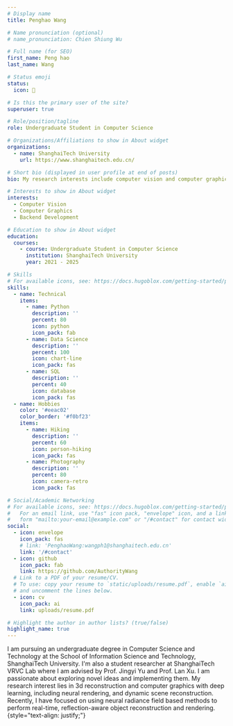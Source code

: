 ```yaml
---
# Display name
title: Penghao Wang

# Name pronunciation (optional)
# name_pronunciation: Chien Shiung Wu

# Full name (for SEO)
first_name: Peng hao
last_name: Wang

# Status emoji
status:
  icon: 🐉

# Is this the primary user of the site?
superuser: true

# Role/position/tagline
role: Undergraduate Student in Computer Science

# Organizations/Affiliations to show in About widget
organizations:
  - name: ShanghaiTech University
    url: https://www.shanghaitech.edu.cn/

# Short bio (displayed in user profile at end of posts)
bio: My research interests include computer vision and computer graphics.

# Interests to show in About widget
interests:
  - Computer Vision
  - Computer Graphics
  - Backend Development

# Education to show in About widget
education:
  courses:
    - course: Undergraduate Student in Computer Science
      institution: ShanghaiTech University
      year: 2021 - 2025

# Skills
# For available icons, see: https://docs.hugoblox.com/getting-started/page-builder/#icons
skills:
  - name: Technical
    items:
      - name: Python
        description: ''
        percent: 80
        icon: python
        icon_pack: fab
      - name: Data Science
        description: ''
        percent: 100
        icon: chart-line
        icon_pack: fas
      - name: SQL
        description: ''
        percent: 40
        icon: database
        icon_pack: fas
  - name: Hobbies 
    color: '#eeac02'
    color_border: '#f0bf23'
    items:
      - name: Hiking
        description: ''
        percent: 60
        icon: person-hiking
        icon_pack: fas
      - name: Photography
        description: ''
        percent: 80
        icon: camera-retro
        icon_pack: fas

# Social/Academic Networking
# For available icons, see: https://docs.hugoblox.com/getting-started/page-builder/#icons
#   For an email link, use "fas" icon pack, "envelope" icon, and a link in the
#   form "mailto:your-email@example.com" or "/#contact" for contact widget.
social:
  - icon: envelope
    icon_pack: fas
    # link: 'PenghaoWang:wangph1@shanghaitech.edu.cn'
    link: '/#contact'
  - icon: github
    icon_pack: fab
    link: https://github.com/AuthorityWang
  # Link to a PDF of your resume/CV.
  # To use: copy your resume to `static/uploads/resume.pdf`, enable `ai` icons in `params.yaml`,
  # and uncomment the lines below.
  - icon: cv
    icon_pack: ai
    link: uploads/resume.pdf

# Highlight the author in author lists? (true/false)
highlight_name: true
---
```


I am pursuing an undergraduate degree in Computer Science and Technology at the School of Information Science and Technology, ShanghaiTech University. I'm also a student researcher at ShanghaiTech VRVC Lab where I am advised by Prof. Jingyi Yu and Prof. Lan Xu. I am passionate about exploring novel ideas and implementing them. My research interest lies in 3d reconstruction and computer graphics with deep learning, including neural rendering, and dynamic scene reconstruction. Recently, I have focused on using neural radiance field based methods to perform real-time, reflection-aware object reconstruction and rendering. 
{style="text-align: justify;"}
